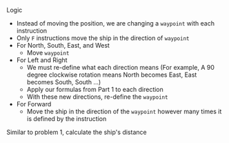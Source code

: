 Logic

- Instead of moving the position, we are changing a `waypoint` with each instruction
- Only `F` instructions move the ship in the direction of `waypoint`
- For North, South, East, and West
  - Move `waypoint`
- For Left and Right
  - We must re-define what each direction means (For example, A 90 degree clockwise rotation means North becomes East, East becomes South, South ...)
  - Apply our formulas from Part 1 to each direction
  - With these new directions, re-define the `waypoint`
- For Forward
  - Move the ship in the direction of the `waypoint` however many times it is defined by the instruction
  
Similar to problem 1, calculate the ship's distance
